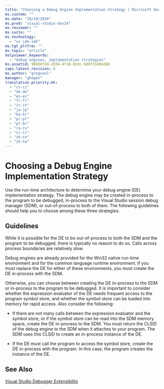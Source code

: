 ```yaml
---
title: "Choosing a Debug Engine Implementation Strategy | Microsoft Docs"
ms.custom: ""
ms.date: "10/19/2016"
ms.prod: "visual-studio-dev14"
ms.reviewer: ""
ms.suite: ""
ms.technology: 
  - "vs-ide-sdk"
ms.tgt_pltfrm: ""
ms.topic: "article"
helpviewer_keywords: 
  - "debug engines, implementation strategies"
ms.assetid: 90458fdd-2d34-4f10-82dc-6d8f31b66d8b
caps.latest.revision: 6
ms.author: "gregvanl"
manager: "ghogen"
translation.priority.mt: 
  - "cs-cz"
  - "de-de"
  - "es-es"
  - "fr-fr"
  - "it-it"
  - "ja-jp"
  - "ko-kr"
  - "pl-pl"
  - "pt-br"
  - "ru-ru"
  - "tr-tr"
  - "zh-cn"
  - "zh-tw"
---
```

# Choosing a Debug Engine Implementation Strategy
Use the run-time architecture to determine your debug engine (DE) implementation strategy. The debug engine may be created in-process to the program to be debugged, in-process to the Visual Studio session debug manager (SDM), or out-of-process to both of them. The following guidelines should help you to choose among these three strategies.  
  
## Guidelines  
 While it is possible for the DE to be out-of-process to both the SDM and the program to be debugged, there is typically no reason to do so. Calls across process boundaries are relatively slow.  
  
 Debug engines are already provided for the Win32 native run-time environment and for the common language runtime environment. If you must replace the DE for either of these environments, you must create the DE in-process with the SDM.  
  
 Otherwise, you can choose between creating the DE in-process to the SDM or in-process to the program to be debugged. It is important to consider whether the expression evaluator of the DE needs frequent access to the program symbol store, and whether the symbol store can be loaded into memory for rapid access. Also consider the following:  
  
-   If there are not many calls between the expression evaluator and the symbol store, or if the symbol store can be read into the SDM memory space, create the DE in-process to the SDM. You must return the CLSID of the debug engine to the SDM when it attaches to your program. The SDM uses this CLSID to create an in-process instance of the DE.  
  
-   If the DE must call the program to access the symbol store, create the DE in-process with the program. In this case, the program creates the instance of the DE.  
  
## See Also  
 [Visual Studio Debugger Extensibility](../extensibility-debugger/visual-studio-debugger-extensibility.md)